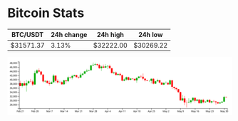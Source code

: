 # Bitcoin Stats

BTC/USDT|24h change|24h high|24h low|
|---|---|---|---|
|$31571.37|3.13%|$32222.00|$30269.22|

<img src="./chart.svg">

